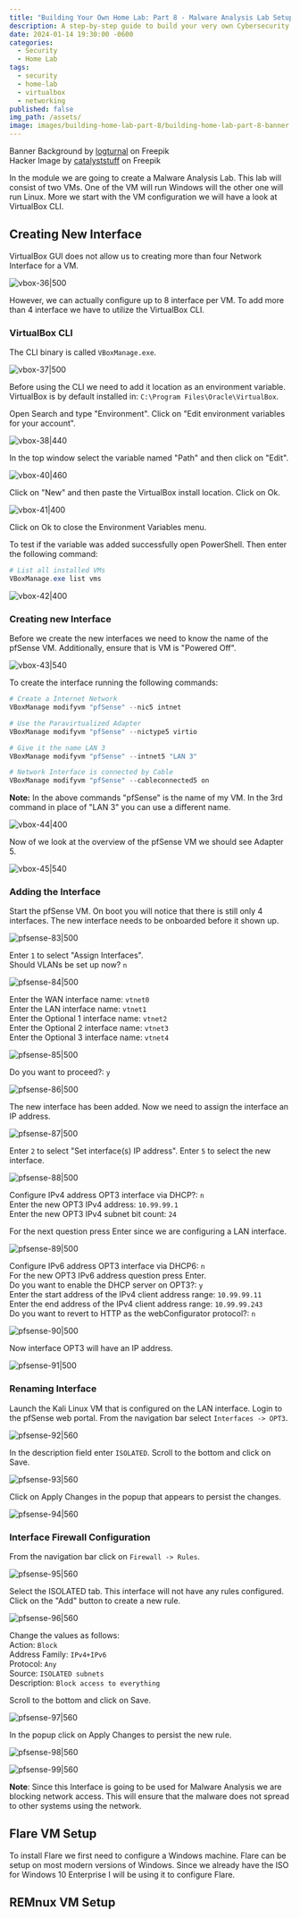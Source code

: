 ```yaml
---
title: "Building Your Own Home Lab: Part 8 - Malware Analysis Lab Setup"
description: A step-by-step guide to build your very own Cybersecurity Home Lab using VirtualBox
date: 2024-01-14 19:30:00 -0600
categories:
  - Security
  - Home Lab
tags:
  - security
  - home-lab
  - virtualbox
  - networking
published: false
img_path: /assets/
image: images/building-home-lab-part-8/building-home-lab-part-8-banner.png
---
```


Banner Background by <a href="https://www.freepik.com/free-vector/gradient-white-color-background-abstract-modern_34010189.htm#query=simple%20backgrounds&position=28&from_view=search&track=ais&uuid=96e36b2e-64b3-42e2-8fd8-4fd18a6e1d5d">logturnal</a> on Freepik  
Hacker Image by <a href="https://www.freepik.com/free-vector/hacker-operating-laptop-cartoon-icon-illustration-technology-icon-concept-isolated-flat-cartoon-style_11602236.htm#page=2&query=hacker&position=28&from_view=search&track=sph&uuid=070b0d8a-d045-434d-9a51-f239e46d5f17">catalyststuff</a> on Freepik

In the module we are going to create a Malware Analysis Lab. This lab will consist of two VMs. One of the VM will run Windows will the other one will run Linux. More we start with the VM configuration we will have a look at VirtualBox CLI.

## Creating New Interface

VirtualBox GUI does not allow us to creating more than four Network Interface for a VM. 

![vbox-36|500](images/building-home-lab-part-8/vbox-36.png)

However, we can actually configure up to 8 interface per VM. To add more than 4 
interface we have to utilize the VirtualBox CLI.

### VirtualBox CLI

The CLI binary is called `VBoxManage.exe`.

![vbox-37|500](images/building-home-lab-part-8/vbox-37.png)

Before using the CLI we need to add it location as an environment variable.  
VirtualBox is by default installed  in: `C:\Program Files\Oracle\VirtualBox`.

Open Search and type "Environment". Click on "Edit environment variables for your account".

![vbox-38|440](images/building-home-lab-part-8/vbox-38.png)

In the top window select the variable named "Path" and then click on "Edit".

![vbox-40|460](images/building-home-lab-part-8/vbox-40.png)

Click on "New" and then paste the VirtualBox install location. Click on Ok.

![vbox-41|400](images/building-home-lab-part-8/vbox-41.png)

Click on Ok to close the Environment Variables menu.

To test if the variable was added successfully open PowerShell. Then enter the following command:

```powershell
# List all installed VMs
VBoxManage.exe list vms
```

![vbox-42|400](images/building-home-lab-part-8/vbox-42.png)

### Creating new Interface

Before we create the new interfaces we need to know the name of the pfSense VM. Additionally, ensure that is VM is "Powered Off".

![vbox-43|540](images/building-home-lab-part-8/vbox-43.png)

To create the interface running the following commands:

```powershell
# Create a Internet Network
VBoxManage modifyvm "pfSense" --nic5 intnet

# Use the Paravirtualized Adapter
VBoxManage modifyvm "pfSense" --nictype5 virtio

# Give it the name LAN 3
VBoxManage modifyvm "pfSense" --intnet5 "LAN 3"

# Network Interface is connected by Cable
VBoxManage modifyvm "pfSense" --cableconnected5 on
```

**Note:** In the above commands "pfSense" is the name of my VM. In the 3rd command in place of "LAN 3" you can use a different name.

![vbox-44|400](images/building-home-lab-part-8/vbox-44.png)

Now of we look at the overview of the pfSense VM we should see Adapter 5.

![vbox-45|540](images/building-home-lab-part-8/vbox-45.png)

### Adding the Interface

Start the pfSense VM. On boot you will notice that there is still only 4 interfaces. The new interface needs to be onboarded before it shown up.

![pfsense-83|500](images/building-home-lab-part-8/pfsense-83.png)

Enter `1` to select "Assign Interfaces".  
Should VLANs be set up now? `n`

![pfsense-84|500](images/building-home-lab-part-8/pfsense-84.png)

Enter the WAN interface name: `vtnet0`  
Enter the LAN interface name: `vtnet1`  
Enter the Optional 1 interface name: `vtnet2`  
Enter the Optional 2 interface name: `vtnet3`  
Enter the Optional 3 interface name: `vtnet4`

![pfsense-85|500](images/building-home-lab-part-8/pfsense-85.png)

Do you want to proceed?: `y`

![pfsense-86|500](images/building-home-lab-part-8/pfsense-86.png)

The new interface has been added. Now we need to assign the interface an IP address.

![pfsense-87|500](images/building-home-lab-part-8/pfsense-87.png)

Enter `2` to select "Set interface(s) IP address". Enter `5` to select the new interface. 

![pfsense-88|500](images/building-home-lab-part-8/pfsense-88.png)

Configure IPv4 address OPT3 interface via DHCP?: `n`  
Enter the new OPT3 IPv4 address: `10.99.99.1`  
Enter the new OPT3 IPv4 subnet bit count: `24`  

For the next question press Enter since we are configuring a LAN interface.

![pfsense-89|500](images/building-home-lab-part-8/pfsense-89.png)

Configure IPv6 address OPT3 interface via DHCP6: `n`  
For the new OPT3 IPv6 address question press Enter.  
Do you want to enable the DHCP server on OPT3?: `y`  
Enter the start address of the IPv4 client address range: `10.99.99.11`  
Enter the end address of the IPv4 client address range: `10.99.99.243`  
Do you want to revert to HTTP as the webConfigurator protocol?: `n`

![pfsense-90|500](images/building-home-lab-part-8/pfsense-90.png)

Now interface OPT3 will have an IP address.

![pfsense-91|500](images/building-home-lab-part-8/pfsense-91.png)

### Renaming Interface

Launch the Kali Linux VM that is configured on the LAN interface. Login to the pfSense web portal. From the navigation bar select `Interfaces -> OPT3`. 

![pfsense-92|560](images/building-home-lab-part-8/pfsense-92.png)

In the description field enter `ISOLATED`. Scroll to the bottom and click on Save.

![pfsense-93|560](images/building-home-lab-part-8/pfsense-93.png)

Click on Apply Changes in the popup that appears to persist the changes.

![pfsense-94|560](images/building-home-lab-part-8/pfsense-94.png)

### Interface Firewall Configuration

From the navigation bar click on `Firewall -> Rules`.

![pfsense-95|560](images/building-home-lab-part-8/pfsense-95.png)

Select the ISOLATED tab. This interface will not have any rules configured. Click on the "Add" button to create a new rule.

![pfsense-96|560](images/building-home-lab-part-8/pfsense-96.png)

Change the values as follows:  
Action: `Block`  
Address Family: `IPv4+IPv6`  
Protocol: `Any`  
Source: `ISOLATED subnets`  
Description: `Block access to everything`

Scroll to the bottom and click on Save.

![pfsense-97|560](images/building-home-lab-part-8/pfsense-97.png)

In the popup click on Apply Changes to persist the new rule.

![pfsense-98|560](images/building-home-lab-part-8/pfsense-98.png)

![pfsense-99|560](images/building-home-lab-part-8/pfsense-99.png)

**Note**: Since this Interface is going to be used for Malware Analysis we are blocking network access. This will ensure that the malware does not spread to other systems using the network.

## Flare VM Setup

To install Flare we first need to configure a Windows machine. Flare can be setup on most modern versions of Windows. Since we already have the ISO for Windows 10 Enterprise I will be using it to configure Flare.

## REMnux VM Setup
